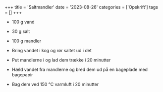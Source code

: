+++
title = 'Saltmandler'
date = '2023-08-26'
categories = ['Opskrift']
tags = []
+++

- 100 g vand
- 30 g salt
- 100 g mandler

- Bring vandet i kog og rør saltet ud i det
- Put mandlerne i og lad dem trække i 20 minutter
- Hæld vandet fra mandlerne og bred dem ud på en bageplade med bagepapir
- Bag dem ved 150 °C varmluft i 20 minutter
